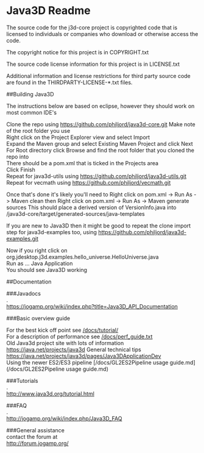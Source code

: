 Java3D Readme
===
The source code for the j3d-core project is copyrighted code that is
licensed to individuals or companies who download or otherwise access
the code.

The copyright notice for this project is in COPYRIGHT.txt

The source code license information for this project is in LICENSE.txt

Additional information and license restrictions for third party source
code are found in the THIRDPARTY-LICENSE-*.txt files.

##Building Java3D

The instructions below are based on eclipse, however they should work on most common IDE's

Clone the repo using 
https://github.com/philjord/java3d-core.git
Make note of the root folder you use  
Right click on the Project Explorer view and select Import  
Expand the Maven group and select Existing Maven Project and click Next  
For Root directory click Browse and find the root folder that you cloned the repo into  
There should be a pom.xml that is ticked in the Projects area  
Click Finish  
Repeat for java3d-utils using
https://github.com/philjord/java3d-utils.git
Repeat for vecmath using
https://github.com/philjord/vecmath.git

Once that's done it's likely you'll need to 
Right click on pom.xml -> Run As -> Maven clean
then
Right click on pom.xml -> Run As -> Maven generate sources
This should place a derived version of VersionInfo.java into /java3d-core/target/generated-sources/java-templates


If you are new to Java3D then it might be good to repeat the clone import step for java3d-examples too, using
https://github.com/philjord/java3d-examples.git 

Now if you right click on  
org.jdesktop.j3d.examples.hello_universe.HelloUniverse.java  
Run as ... Java Application  
You should see Java3D working  

##Documentation

###Javadocs  
.  
https://jogamp.org/wiki/index.php?title=Java3D_API_Documentation  

###Basic overview guide  

For the best kick off point see [/docs/tutorial/](/docs/tutorial/)   
For a description of performance see [/docs/perf_guide.txt](/docs/perf_guide.txt)  
Old Java3d project site with lots of information <https://java.net/projects/java3d>
General technical tips <https://java.net/projects/java3d/pages/Java3DApplicationDev>  
Using the newer ES2/ES3 pipeline [/docs/GL2ES2Pipeline usage guide.md](/docs/GL2ES2Pipeline usage guide.md)   

###Tutorials  
.  
<http://www.java3d.org/tutorial.html>  

###FAQ  
.  
<http://jogamp.org/wiki/index.php/Java3D_FAQ>  

###General assistance  
contact the forum at  
<http://forum.jogamp.org/>  
